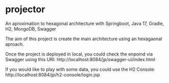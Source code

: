 # projector
An aproximation to hexagonal architecture with Springboot, Java 17, Gradle, H2, MongoDB, Swagger


The aim of this project is create the main architecture using an hexagaonal aproach.


Once the project is deployed in local, you could check the enpoind via Swagger using this URI:
http://localhost:8084/jp/swagger-ui/index.html

If you would like to play with some data, you could use the H2 Console:
http://localhost:8084/jp/h2-console/login.jsp
